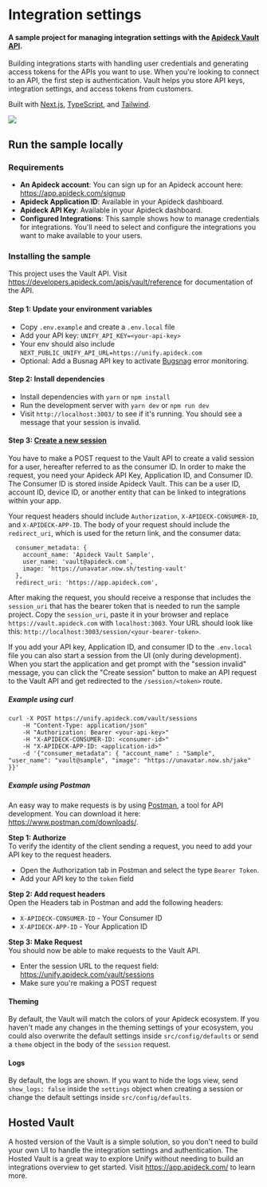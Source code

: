 # Integration settings

#### A sample project for managing integration settings with the [Apideck Vault API](https://developers.apideck.com/apis/vault/reference).

Building integrations starts with handling user credentials and generating access tokens for the APIs you want to use. When you're looking to connect to an API, the first step is authentication. Vault helps you store API keys, integration settings, and access tokens from customers.

Built with [Next.js](https://nextjs.org/), [TypeScript](https://www.typescriptlang.org/), and [Tailwind](https://tailwindcss.com/).

![](/public/img/vault.png)

## Run the sample locally

### Requirements

- **An Apideck account**: You can sign up for an Apideck account here: https://app.apideck.com/signup
- **Apideck Application ID**: Available in your Apideck dashboard.
- **Apideck API Key**: Available in your Apideck dashboard.
- **Configured Integrations**: This sample shows how to manage credentials for integrations. You'll need to select and configure the integrations you want to make available to your users.

### Installing the sample

This project uses the Vault API. Visit https://developers.apideck.com/apis/vault/reference for documentation of the API.

#### Step 1: Update your environment variables

- Copy `.env.example` and create a `.env.local` file
- Add your API key: `UNIFY_API_KEY=<your-api-key>`
- Your env should also include `NEXT_PUBLIC_UNIFY_API_URL=https://unify.apideck.com`
- Optional: Add a Busnag API key to activate [Bugsnag](https://www.bugsnag.com/) error monitoring.

#### Step 2: Install dependencies

- Install dependencies with `yarn` or `npm install`
- Run the development server with `yarn dev` or `npm run dev`
- Visit `http://localhost:3003/` to see if it's running. You should see a message that your session is invalid.

#### Step 3: [Create a new session](https://developers.apideck.com/apis/vault/reference#operation/sessionsCreate)

You have to make a POST request to the Vault API to create a valid session for a user, hereafter referred to as the consumer ID.
In order to make the request, you need your Apideck API Key, Application ID, and Consumer ID. The Consumer ID is stored inside Apideck Vault. This can be a user ID, account ID, device ID, or another entity that can be linked to integrations within your app.

Your request headers should include `Authorization`, `X-APIDECK-CONSUMER-ID`, and `X-APIDECK-APP-ID`.
The body of your request should include the `redirect_uri`, which is used for the return link, and the consumer data:

```
  consumer_metadata: {
    account_name: 'Apideck Vault Sample',
    user_name: 'vault@apideck.com',
    image: 'https://unavatar.now.sh/testing-vault'
  },
  redirect_uri: 'https://app.apideck.com',
```

After making the request, you should receive a response that includes the `session_uri` that has the bearer token that is needed to run the sample project. Copy the `session_uri`, paste it in your browser and replace `https://vault.apideck.com` with `localhost:3003`. Your URL should look like this: `http://localhost:3003/session/<your-bearer-token>`.

If you add your API key, Application ID, and consumer ID to the `.env.local` file you can also start a session from the UI (only during development). When you start the application and get prompt with the "session invalid" message, you can click the "Create session" button to make an API request to the Vault API and get redirected to the `/session/<token>` route.

##### Example using curl

```
curl -X POST https://unify.apideck.com/vault/sessions
    -H "Content-Type: application/json"
    -H "Authorization: Bearer <your-api-key>"
    -H "X-APIDECK-CONSUMER-ID: <consumer-id>"
    -H "X-APIDECK-APP-ID: <application-id>"
    -d '{"consumer_metadata": { "account_name" : "Sample", "user_name": "vault@sample", "image": "https://unavatar.now.sh/jake" }}'
```

##### Example using Postman

An easy way to make requests is by using [Postman](https://www.postman.com/), a tool for API development. You can download it here: https://www.postman.com/downloads/.

**Step 1: Authorize**<br/>
To verify the identity of the client sending a request, you need to add your API key to the request headers.

- Open the Authorization tab in Postman and select the type `Bearer Token`.
- Add your API key to the `token` field

**Step 2: Add request headers**<br/>
Open the Headers tab in Postman and add the following headers:

- `X-APIDECK-CONSUMER-ID` - Your Consumer ID
- `X-APIDECK-APP-ID` - Your Application ID

**Step 3: Make Request**<br/>
You should now be able to make requests to the Vault API.

- Enter the session URL to the request field: https://unify.apideck.com/vault/sessions
- Make sure you're making a POST request

#### Theming

By default, the Vault will match the colors of your Apideck ecosystem. If you haven't made any changes in the theming settings of your ecosystem, you could also overwrite the default settings inside `src/config/defaults` or send a `theme` object in the body of the `session` request.

#### Logs

By default, the logs are shown. If you want to hide the logs view, send `show_logs: false` inside the `settings` object when creating a session or change the default settings inside `src/config/defaults`.

## Hosted Vault

A hosted version of the Vault is a simple solution, so you don't need to build your own UI to handle the integration settings and authentication. The Hosted Vault is a great way to explore Unify without needing to build an integrations overview to get started. Visit https://app.apideck.com/ to learn more.

